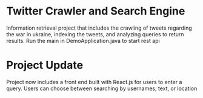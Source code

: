 # Twitter Crawler and Search Engine
Information retrieval project that includes the crawling of tweets regarding the war in ukraine, indexing the tweets, and analyzing queries to return results.
Run the main in DemoApplication.java to start rest api

# Project Update
Project now includes a front end built with React.js for users to enter a query. Users can choose between searching by usernames, text, or location

